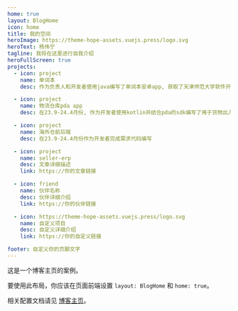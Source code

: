 ```yaml
---
home: true
layout: BlogHome
icon: home
title: 我的空间
heroImage: https://theme-hope-assets.vuejs.press/logo.svg
heroText: 杨伟宁
tagline: 我将在这里进行自我介绍
heroFullScreen: true
projects:
  - icon: project
    name: 单词本
    desc: 作为负责人和开发者使用java编写了单词本安卓app, 获取了天津师范大学软件开发比赛第一名

  - icon: project
    name: 物流仓库pda app
    desc: 在23.9-24.4月份, 作为开发者使用kotlin并结合pda的sdk编写了用于货物出入库的app

  - icon: project
    name: 海外仓前后端
    desc: 在23.9-24.4月份作为开发者完成需求代码编写

  - icon: project
    name: seller-erp
    desc: 文章详细描述
    link: https://你的文章链接

  - icon: friend
    name: 伙伴名称
    desc: 伙伴详细介绍
    link: https://你的伙伴链接

  - icon: https://theme-hope-assets.vuejs.press/logo.svg
    name: 自定义项目
    desc: 自定义详细介绍
    link: https://你的自定义链接

footer: 自定义你的页脚文字
---
```


这是一个博客主页的案例。

要使用此布局，你应该在页面前端设置 `layout: BlogHome` 和 `home: true`。

相关配置文档请见 [博客主页](https://theme-hope.vuejs.press/zh/guide/blog/home/)。
